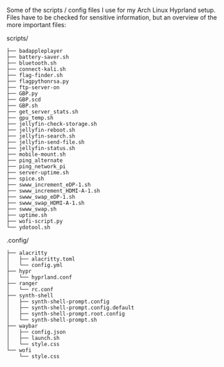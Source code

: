 Some of the scripts / config files I use for my Arch Linux Hyprland setup.
Files have to be checked for sensitive information, but an overview of the more important files:

scripts/
```
├── badappleplayer
├── battery-saver.sh
├── bluetooth.sh
├── connect-kali.sh
├── flag-finder.sh
├── flagpythonrsa.py
├── ftp-server-on
├── GBP.py
├── GBP.scd
├── GBP.sh
├── get_server_stats.sh
├── gpu_temp.sh
├── jellyfin-check-storage.sh
├── jellyfin-reboot.sh
├── jellyfin-search.sh
├── jellyfin-send-file.sh
├── jellyfin-status.sh
├── mobile-mount.sh
├── ping_alternate
├── ping_network_pi
├── server-uptime.sh
├── spice.sh
├── swww_increment_eDP-1.sh
├── swww_increment_HDMI-A-1.sh
├── swww_swap_eDP-1.sh
├── swww_swap_HDMI-A-1.sh
├── swww_swap.sh
├── uptime.sh
├── wofi-script.py
└── ydotool.sh
```
.config/
```
├── alacritty
│   ├── alacritty.toml
│   └── config.yml
├── hypr
│   └── hyprland.conf
├── ranger
│   └── rc.conf
├── synth-shell
│   ├── synth-shell-prompt.config
│   ├── synth-shell-prompt.config.default
│   ├── synth-shell-prompt.root.config
│   └── synth-shell-prompt.sh
├── waybar
│   ├── config.json
│   ├── launch.sh
│   └── style.css
└── wofi
    └── style.css
```
